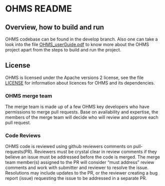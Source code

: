 # OHMS README

## Overview, how to build and run


OHMS codebase can be found in the develop branch. Also one can take a look into the file [OHMS_userGuide.pdf](https://github.com/vmware/OHMS/blob/master/OHMS_userGuide.pdf) to know more about the OHMS project apart from the steps to build and run the project.

## License
OHMS is licensed under the Apache versions 2 license, see the file [LICENSE](https://github.com/vmware/OHMS/blob/master/LICENSE.txt) for information about licences for OHMS and its dependencies.



### OHMS merge team
The merge team is made up of a few OHMS key developers who have permissions to merge pull requests. Base on availability and expertise, the members of the merge team will decide who will review and approve each pull request.
### Code Reviews
OHMS code is reviewed using github reviewers comments on pull-requests(PR).  Reviewers must be crystal clear in review comments if they believe an issue must be addressed before the code is merged. The merge team member(s) assigned to the PR will consider “must address” review comments and work with submitter and reviewer to resolve the issue.  Resolutions may include updates to the PR, or the reviewer creating a bug report (issue) requesting the issue to be addressed in a separate PR.

